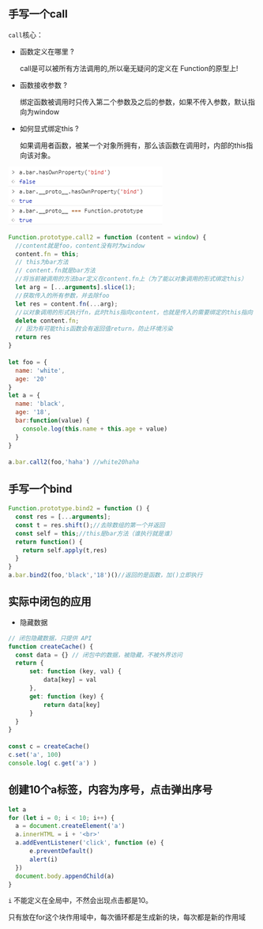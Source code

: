 ## 手写一个call

`call`核心：

- 函数定义在哪里 ?

  call是可以被所有方法调用的,所以毫无疑问的定义在 Function的原型上!

- 函数接收参数 ?

  绑定函数被调用时只传入第二个参数及之后的参数，如果不传入参数，默认指向为window

- 如何显式绑定this ?

  如果调用者函数，被某一个对象所拥有，那么该函数在调用时，内部的this指向该对象。

![image-20200216054659452](res/image-20200216054659452.png)

```jsx
Function.prototype.call2 = function (content = window) {
  //content就是foo，content没有时为window
  content.fn = this;
  // this为bar方法
  // content.fn就是bar方法
  //将当前被调用的方法bar定义在content.fn上（为了能以对象调用的形式绑定this）
  let arg = [...arguments].slice(1);
  //获取传入的所有参数，并去除foo
  let res = content.fn(...arg);
  //以对象调用的形式执行fn，此时this指向content，也就是传入的需要绑定的this指向
  delete content.fn;
  // 因为有可能this函数会有返回值return，防止环境污染
  return res
}

let foo = {
  name: 'white',
  age: '20'
}
let a = {
  name: 'black',
  age: '18',
  bar:function(value) {
    console.log(this.name + this.age + value)
  }
}

a.bar.call2(foo,'haha') //white20haha
```

## 手写一个bind

```js
Function.prototype.bind2 = function () {
  const res = [...arguments];
  const t = res.shift();//去除数组的第一个并返回
  const self = this;//this是bar方法（谁执行就是谁）
  return function() {
    return self.apply(t,res)
  }
}
a.bar.bind2(foo,'black','18')()//返回的是函数，加()立即执行
```

## 实际中闭包的应用

- 隐藏数据

```jsx
// 闭包隐藏数据，只提供 API
function createCache() {
  const data = {} // 闭包中的数据，被隐藏，不被外界访问
  return {
      set: function (key, val) {
          data[key] = val
      },
      get: function (key) {
          return data[key]
      }
  }
}

const c = createCache()
c.set('a', 100)
console.log( c.get('a') )
```

## 创建10个a标签，内容为序号，点击弹出序号

```js
let a
for (let i = 0; i < 10; i++) {
  a = document.createElement('a')
  a.innerHTML = i + '<br>'
  a.addEventListener('click', function (e) {
      e.preventDefault()
      alert(i)
  })
  document.body.appendChild(a)
}
```

`i` 不能定义在全局中，不然会出现点击都是10。

只有放在for这个块作用域中，每次循环都是生成新的块，每次都是新的作用域